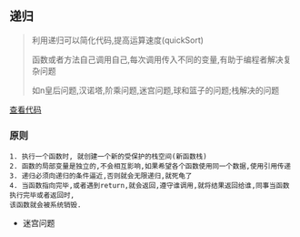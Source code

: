 ## 递归

> 利用递归可以简化代码,提高运算速度(quickSort)
> 
> 函数或者方法自己调用自己,每次调用传入不同的变量,有助于编程者解决复杂问题
>
> 如n皇后问题,汉诺塔,阶乘问题,迷宫问题,球和篮子的问题;栈解决的问题

[查看代码](recurDemo.go)

### 原则

```cgo
1. 执行一个函数时, 就创建一个新的受保护的栈空间(新函数栈)
2. 函数的局部变量是独立的,不会相互影响,如果希望各个函数使用同一个数据,使用引用传递
3. 递归必须向递归的条件逼近,否则就会无限递归,就死龟了
4. 当函数指向完毕,或者遇到return,就会返回,遵守谁调用,就将结果返回给谁,同事当函数执行完毕或者返回时,
该函数就会被系统销毁.

```

- 迷宫问题

